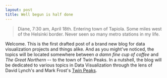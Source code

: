 ```yaml
---
layout: post
title: Well begun is half done
---
```


>Diane, 7:30 am, April 18th. Entering town of Tapiola. Some miles west of the Helsinki border. Never seen so many metro stations in my life.

Welcome. This is the first drafted post of a brand new blog for data visualization projects and things alike. And as you might've noticed, the topics will be located somewhere between *a damn fine cup of coffee* and *The Great Northern* -- to the town of Twin Peaks. In a nutshell, the blog will be dedicated to various topics in Data Visualization through the lens of David Lynch's and Mark Frost's [Twin Peaks](https://en.wikipedia.org/wiki/Twin_Peaks).


